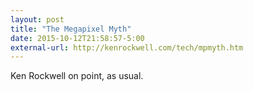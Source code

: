 ```yaml
---
layout: post
title: "The Megapixel Myth"
date: 2015-10-12T21:58:57-5:00
external-url: http://kenrockwell.com/tech/mpmyth.htm
---
```


Ken Rockwell on point, as usual. 